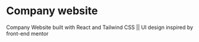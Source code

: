 # Company website
 Company Website built with React and Tailwind CSS || UI design inspired by front-end mentor
